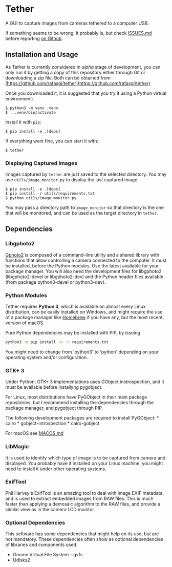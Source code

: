 # Tether

A GUI to capture images from cameras tethered to a computer USB.

If something seems to be wrong, it probably is, but check
[ISSUES.md](ISSUES.md) before reporting
[on Github](https://github.com/rafasgj/tether/issues).


## Installation and Usage

As Tether is currently considered in _alpha_ stage of development,
you can only run it by getting a copy of this repository either
through Git or downloading a zip file. Both can be obtained from
[https://github.com/rafasgj/tether](https://github.com/rafasgj/tether)

Once you downloaded it, it is suggested that you try it using a Python
virtual environment:

```
$ python3 -m venv .venv
$ . .venv/bin/activate
```

Install it with `pip`:

```
$ pip install -e .[deps]
```

If everything went fine, you can start it with:

```
$ tether
```

### Displaying Captured Images

Images captured by `tether` are just saved to the selected directory.
You may use `utils/image_monitor.py` to display the last captured
image:

```
$ pip install -e .[deps]
$ pip install -r utils/requirements.txt
$ python utils/image_monitor.py
```

You may pass a directory path to `image_monitor` so that directory is
the one that will be monitored, and can be used as the target directory
in `tether`.


## Dependencies

### Libgphoto2

[Gphoto2](https://gphoto.org) is composed of a command-line utility
and a shared library with functions that allow controlling a camera
connected to the computer. It must be installed, before the Python
modules. Use the latest available for your package manager. You will
also need the development files for libgphoto2 (libgphoto2-devel or
libgphoto2-dev) and the Python header files available (from package
python3-devel or python3-dev).

### Python Modules

Tether requires **Python 3**, which is available on almost every Linux
distribution, can be easily installed on Windows, and might require the
use of a package manager like [Homebrew](https://brew.sh) if you have
any, but the most recent, version of macOS.

Pure Python dependencies may be installed with PIP, by issuing

```sh
python3 -m pip install -U -r requirements.txt
```

You might need to change from 'python3' to 'python' depending on your
operating system and/or configuration.

### GTK+ 3

Under Python, GTK+ 3 implementations uses GObject instrospection, and
it must be available before installyng pygobject.

For Linux, most distributions have PyGObject in their main package
repositories, but I recommend installing the dependencies through the
package manager, and pygobject through PIP.

The following development packages are required to install PyGObject:
	* cairo
	* gobject-introspection
	* cairo-gobject

For macOS see [MACOS.md](MACOS.md)

### LibMagic

It is used to identify which type of image is to be captured from
camera and displayed. You probably have it installed on your Linux
machine, you might need to install it under other operating systems.

### ExifTool

Phil Harvey's ExifTool is an amazing tool to deal with image EXIF
metadata, and is used to extract embedded images from RAW files.
This is much faster than applying a demosaic algorithm to the RAW
files, and provide a similar view as in the camera LCD monitor.

### Optional Dependencies

This software has some dependencies that might help on its use, but are
not mandatory. These dependencies often show as optional dependencies of
libraries and components used.

* Gnome Virtual File System - gvfs
* Udisks2
